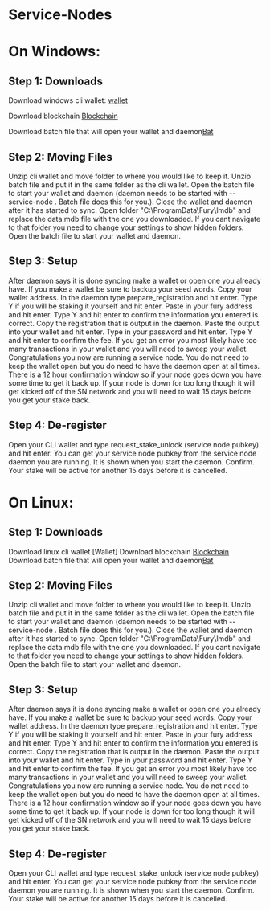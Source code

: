 # Service-Nodes

# On Windows:

## Step 1: Downloads
Download windows cli wallet: [wallet](https://github.com/FuryCoin/Fury/releases/download/2.0.0/Fury_2.0.0_win-cli.zip)

Download blockchain [Blockchain](https://drive.google.com/open?id=1VtD9shKDlKV5wYYUUe23eSKQHa-DVkSa)

Download batch file that will open your wallet and daemon[Bat](https://drive.google.com/open?id=1Ib4DPVNbXvjRMORTO74Bw4wH5679OsMC)


## Step 2: Moving Files
Unzip cli wallet and move folder to where you would like to keep it.
Unzip batch file and put it in the same folder as the cli wallet.
Open the batch file to start your wallet and daemon (daemon needs to be started with --service-node . Batch file does this for you.).
Close the wallet and daemon after it has started to sync.
Open folder "C:\ProgramData\Fury\lmdb" and replace the data.mdb file with the one you downloaded.
If you cant navigate to that folder you need to change your settings to show hidden folders.
Open the batch file to start your wallet and daemon.

## Step 3: Setup
After daemon says it is done syncing make a wallet or open one you already have.
If you make a wallet be sure to backup your seed words.
Copy your wallet address.
In the daemon type prepare_registration and hit enter.
Type Y if you will be staking it yourself and hit enter.
Paste in your fury address and hit enter.
Type Y and hit enter to confirm the information you entered is correct.
Copy the registration that is output in the daemon.
Paste the output into your wallet and hit enter.
Type in your password and hit enter.
Type Y and hit enter to confirm the fee.
If you get an error you most likely have too many transactions in your wallet and you will need to sweep your wallet.
Congratulations you now are running a service node.  You do not need to keep the wallet open but you do need to have the daemon open at all times.  There is a 12 hour confirmation window so if your node goes down you have some time to get it back up.  If your node is down for too long though it will get kicked off of the SN network and you will need to wait 15 days before you get your stake back.

## Step 4: De-register
Open your CLI wallet and type request_stake_unlock (service node pubkey) and hit enter.
You can get your service node pubkey from the service node daemon you are running.  It is shown when you start the daemon.
Confirm.
Your stake will be active for another 15 days before it is cancelled.

# On Linux:

## Step 1: Downloads
Download linux cli wallet [Wallet]
Download blockchain [Blockchain](https://drive.google.com/open?id=1VtD9shKDlKV5wYYUUe23eSKQHa-DVkSa)
Download batch file that will open your wallet and daemon[Bat](https://drive.google.com/open?id=1Ib4DPVNbXvjRMORTO74Bw4wH5679OsMC)

## Step 2: Moving Files
Unzip cli wallet and move folder to where you would like to keep it.
Unzip batch file and put it in the same folder as the cli wallet.
Open the batch file to start your wallet and daemon (daemon needs to be started with --service-node . Batch file does this for you.).
Close the wallet and daemon after it has started to sync.
Open folder "C:\ProgramData\Fury\lmdb" and replace the data.mdb file with the one you downloaded.
If you cant navigate to that folder you need to change your settings to show hidden folders.
Open the batch file to start your wallet and daemon.

## Step 3: Setup
After daemon says it is done syncing make a wallet or open one you already have.
If you make a wallet be sure to backup your seed words.
Copy your wallet address.
In the daemon type prepare_registration and hit enter.
Type Y if you will be staking it yourself and hit enter.
Paste in your fury address and hit enter.
Type Y and hit enter to confirm the information you entered is correct.
Copy the registration that is output in the daemon.
Paste the output into your wallet and hit enter.
Type in your password and hit enter.
Type Y and hit enter to confirm the fee.
If you get an error you most likely have too many transactions in your wallet and you will need to sweep your wallet.
Congratulations you now are running a service node.  You do not need to keep the wallet open but you do need to have the daemon open at all times.  There is a 12 hour confirmation window so if your node goes down you have some time to get it back up.  If your node is down for too long though it will get kicked off of the SN network and you will need to wait 15 days before you get your stake back.

## Step 4: De-register
Open your CLI wallet and type request_stake_unlock (service node pubkey) and hit enter.
You can get your service node pubkey from the service node daemon you are running.  It is shown when you start the daemon.
Confirm.
Your stake will be active for another 15 days before it is cancelled.
